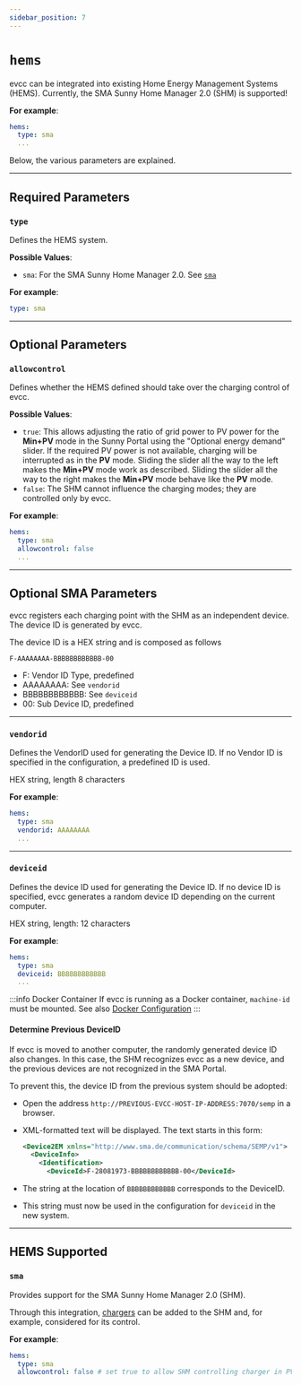 ```yaml
---
sidebar_position: 7
---
```


# `hems`

evcc can be integrated into existing Home Energy Management Systems (HEMS). Currently, the SMA Sunny Home Manager 2.0 (SHM) is supported!

**For example**:

```yaml
hems:
  type: sma
  ...
```

Below, the various parameters are explained.

---

## Required Parameters

### `type`

Defines the HEMS system.

**Possible Values**:

- `sma`: For the SMA Sunny Home Manager 2.0. See [`sma`](#sma)

**For example**:

```yaml
type: sma
```

---

## Optional Parameters

### `allowcontrol`

Defines whether the HEMS defined should take over the charging control of evcc.

**Possible Values**:

- `true`: This allows adjusting the ratio of grid power to PV power for the **Min+PV** mode in the Sunny Portal using the "Optional energy demand" slider. If the required PV power is not available, charging will be interrupted as in the **PV** mode. Sliding the slider all the way to the left makes the **Min+PV** mode work as described. Sliding the slider all the way to the right makes the **Min+PV** mode behave like the **PV** mode.
- `false`: The SHM cannot influence the charging modes; they are controlled only by evcc.

**For example**:

```yaml
hems:
  type: sma
  allowcontrol: false
  ...
```

---

## Optional SMA Parameters

evcc registers each charging point with the SHM as an independent device. The device ID is generated by evcc.

The device ID is a HEX string and is composed as follows

```text
F-AAAAAAAA-BBBBBBBBBBBB-00
```

- F: Vendor ID Type, predefined
- AAAAAAAA: See `vendorid`
- BBBBBBBBBBBB: See `deviceid`
- 00: Sub Device ID, predefined

---

### `vendorid`

Defines the VendorID used for generating the Device ID. If no Vendor ID is specified in the configuration, a predefined ID is used.

HEX string, length 8 characters

**For example**:

```yaml
hems:
  type: sma
  vendorid: AAAAAAAA
  ...
```

---

### `deviceid`

Defines the device ID used for generating the Device ID. If no device ID is specified, evcc generates a random device ID depending on the current computer.

HEX string, length: 12 characters

**For example**:

```yaml
hems:
  type: sma
  deviceid: BBBBBBBBBBBB
  ...
```

:::info Docker Container
If evcc is running as a Docker container, `machine-id` must be mounted. See also [Docker Configuration](../../installation/docker)
:::

#### Determine Previous DeviceID

If evcc is moved to another computer, the randomly generated device ID also changes. In this case, the SHM recognizes evcc as a new device, and the previous devices are not recognized in the SMA Portal.

To prevent this, the device ID from the previous system should be adopted:

- Open the address `http://PREVIOUS-EVCC-HOST-IP-ADDRESS:7070/semp` in a browser.
- XML-formatted text will be displayed. The text starts in this form:

  ```xml
  <Device2EM xmlns="http://www.sma.de/communication/schema/SEMP/v1">
    <DeviceInfo>
      <Identification>
        <DeviceId>F-28081973-BBBBBBBBBBBB-00</DeviceId>
  ```

- The string at the location of `BBBBBBBBBBBB` corresponds to the DeviceID.
- This string must now be used in the configuration for `deviceid` in the new system.

---

## HEMS Supported

### `sma`

Provides support for the SMA Sunny Home Manager 2.0 (SHM).

Through this integration, [chargers](loadpoints) can be added to the SHM and, for example, considered for its control.

**For example**:

```yaml
hems:
  type: sma
  allowcontrol: false # set true to allow SHM controlling charger in PV modes
```